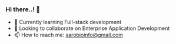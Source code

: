 ### Hi there..! 👋

- 🌱 Currently learning Full-stack development 
- 👯 Looking to collaborate on Enterprise Application Development
- 📫 How to reach me: sarobioinfo@gmail.com



